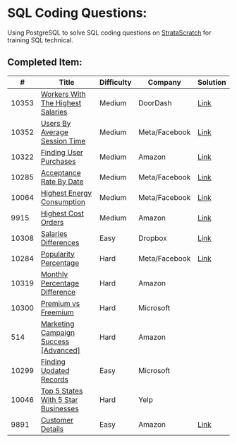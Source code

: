 # SQL Coding Questions:

Using PostgreSQL to solve SQL coding questions on [StrataScratch](https://platform.stratascratch.com/coding?code_type=1) for training SQL technical.

## Completed Item: 

|#|Title|Difficulty|Company|Solution|
|-----|-------------|----------|---------------------------------|--------|
|10353|[Workers With The Highest Salaries](https://platform.stratascratch.com/coding/10353-workers-with-the-highest-salaries?code_type=1)|Medium|DoorDash|[Link](https://github.com/linnelab/stratascratch_daily/blob/main/script/10353_workers_with_the_highest_salaries.sql)|
|10352|[Users By Average Session Time](https://platform.stratascratch.com/coding/10352-users-by-avg-session-time?code_type=1)|Medium|Meta/Facebook|[Link](https://github.com/linnelab/stratascratch_daily/blob/main/script/10352_users_by_average_session_time.sql)|
|10322|[Finding User Purchases](https://platform.stratascratch.com/coding/10322-finding-user-purchases?code_type=1)|Medium|Amazon|[Link](https://github.com/linnelab/stratascratch_daily/blob/main/script/10322_finding_user_purchases.sql)|
|10285|[Acceptance Rate By Date](https://platform.stratascratch.com/coding/10285-acceptance-rate-by-date?code_type=1)|Medium|Meta/Facebook|[Link](https://github.com/linnelab/stratascratch_daily/blob/main/script/10285_acceptance_rate_by_date.sql)|
|10064|[Highest Energy Consumption](https://platform.stratascratch.com/coding/10064-highest-energy-consumption?code_type=1)|Medium|Meta/Facebook|[Link](https://github.com/linnelab/stratascratch_daily/tree/main/script)|
|9915|[Highest Cost Orders](https://platform.stratascratch.com/coding/9915-highest-cost-orders?code_type=1)|Medium|Amazon|[Link](https://github.com/linnelab/stratascratch_daily/blob/main/script/9915_highest_cost_orders.sql)|
|10308|[Salaries Differences](https://platform.stratascratch.com/coding/10308-salaries-differences?code_type=1)|Easy|Dropbox|[Link](https://github.com/linnelab/stratascratch_daily/blob/main/script/10308_salaries_differences.sql)|
|10284|[Popularity Percentage](https://platform.stratascratch.com/coding/10284-popularity-percentage?code_type=1)|Hard|Meta/Facebook|[Link](https://github.com/linnelab/stratascratch_daily/blob/main/script/10284_popularity_percentage.sql)|
|10319|[Monthly Percentage Difference](https://platform.stratascratch.com/coding/10319-monthly-percentage-difference?code_type=1)|Hard|Amazon| |
|10300|[Premium vs Freemium](https://platform.stratascratch.com/coding/10300-premium-vs-freemium?code_type=1)|Hard|Microsoft| |
|514|[Marketing Campaign Success [Advanced]](https://platform.stratascratch.com/coding/514-marketing-campaign-success-advanced?code_type=1)|Hard|Amazon| |
|10299|[Finding Updated Records](https://platform.stratascratch.com/coding/10299-finding-updated-records?code_type=1)|Easy|Microsoft| |
|10046|[Top 5 States With 5 Star Businesses](https://platform.stratascratch.com/coding/10046-top-5-states-with-5-star-businesses?code_type=1)|Hard|Yelp| |
|9891|[Customer Details](https://platform.stratascratch.com/coding/9891-customer-details?code_type=1)|Easy|Amazon|[Link](https://github.com/linnelab/stratascratch_daily/blob/main/script/9891_customer_details.sql)|
